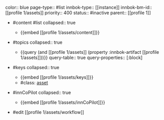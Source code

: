 color:: blue
page-type:: #list
innbok-type:: [[instance]]
innbok-bm-id:: [[profile 1/assets]]
priority:: 400
status:: #inactive
parent:: [[profile 1]]

- #content #list
  collapsed:: true
	- {{embed [[profile 1/assets/content]]}}
- #topics
   collapsed:: true
    - {{query (and [[profile 1/assets]] (property :innbok-artifact [[profile 1/assets]]))}}
      query-table:: true
      query-properties:: [:block]
- #keys
  collapsed:: true
	- {{embed [[profile 1/assets/keys]]}}
	- #class: [asset](https://go.innbok.com/#/page/innBoK%2Fclass%2Fasset)
- #innCoPilot
   collapsed:: true
	 - {{embed [[profile 1/assets/innCoPilot]]}}

- #edit [[profile 1/assets/workflow]]

